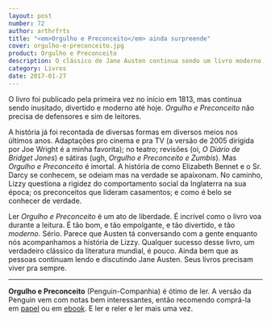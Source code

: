 ```yaml
---
layout: post
number: 72
author: arthrfrts
title: "<em>Orgulho e Preconceito</em> ainda surpreende"
cover: orgulho-e-preconceito.jpg
product: Orgulho e Preconceito
description: O clássico de Jane Austen continua sendo um livro moderno e empolgante, como poucos desde então conseguiram ser.
category: Livros
date: 2017-01-27
---
```


O livro foi publicado pela primeira vez no início em 1813, mas continua sendo inusitado, divertido e moderno até hoje. _Orgulho e Preconceito_ não precisa de defensores e sim de leitores.

A história já foi recontada de diversas formas em diversos meios nos últimos anos. Adaptações pro cinema e pra TV (a versão de 2005 dirigida por Joe Wright é a minha favorita); no teatro; revisões (oi, _O Diário de Bridget Jones_) e sátiras (ugh, _Orgulho e Preconceito e Zumbis_). Mas _Orgulho e Preconceito_ é imortal. A história de como Elizabeth Bennet e o Sr. Darcy se conhecem, se odeiam mas na verdade se apaixonam. No caminho, Lizzy questiona a rigidez do comportamento social da Inglaterra na sua época; os preconceitos que lideram casamentos; e como é belo se conhecer de verdade.

Ler _Orgulho e Preconceito_ é um ato de liberdade. É incrível como o livro voa durante a leitura. É tão bom, e tão empolgante, e tão divertido, e tão _moderno_. Sério. Parece que Austen tá conversando com a gente enquanto nós acompanhamos a história de Lizzy. Qualquer sucesso desse livro, um verdadeiro clássico da literatura mundial, é pouco. Ainda bem que as pessoas continuam lendo e discutindo Jane Austen. Seus livros precisam viver pra sempre.

---

**Orgulho e Preconceito** (Penguin-Companhia) é ótimo de ler. A versão da Penguin vem com notas bem interessantes, então recomendo comprá-la em [papel](http://click.linksynergy.com/fs-bin/click?id=vgrz3PzAsxY&subid=&offerid=397418.1&type=10&tmpid=19388&RD_PARM1=http%3A%2F%2Fwww.livrariacultura.com.br%2Fp%2Forgulho-e-preconceito-22612778) ou em [ebook](https://www.amazon.com.br/Orgulho-e-preconceito-Jane-Austen-ebook/dp/B009WVX8JI/ref=tmm_kin_swatch_0?_encoding=UTF8&qid=1485482213&sr=8-5). E ler e reler e ler mais uma vez.

